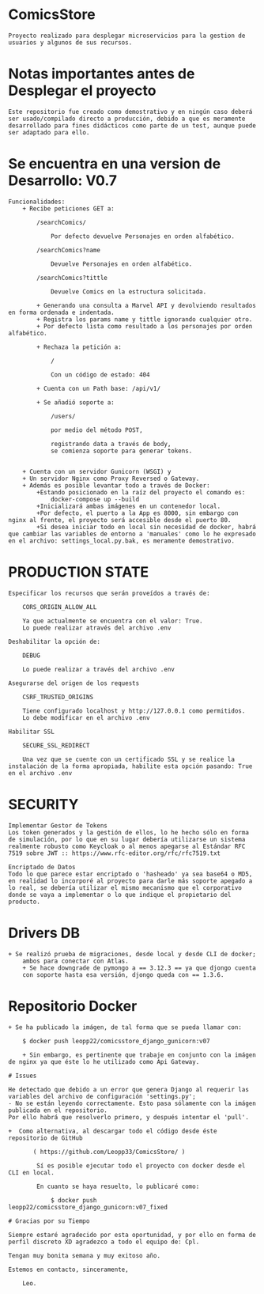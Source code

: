 # ComicsStore
    Proyecto realizado para desplegar microservicios para la gestion de usuarios y algunos de sus recursos.

# Notas importantes antes de Desplegar el proyecto
    Este repositorio fue creado como demostrativo y en ningún caso deberá ser usado/compilado directo a producción, debido a que es meramente desarrollado para fines didácticos como parte de un test, aunque puede ser adaptado para ello.

# Se encuentra en una version de Desarrollo: V0.7

    Funcionalidades:
        + Recibe peticiones GET a:
            
            /searchComics/
               
                Por defecto devuelve Personajes en orden alfabético.
            
            /searchComics?name
            
                Devuelve Personajes en orden alfabético.
            
            /searchComics?tittle
            
                Devuelve Comics en la estructura solicitada.
            
            + Generando una consulta a Marvel API y devolviendo resultados en forma ordenada e indentada. 
            + Registra los params name y tittle ignorando cualquier otro.
            + Por defecto lista como resultado a los personajes por orden alfabético. 
        
            + Rechaza la petición a:
                
                /

                Con un código de estado: 404

            + Cuenta con un Path base: /api/v1/

            + Se añadió soporte a:
                
                /users/ 
                
                por medio del método POST, 
            
                registrando data a través de body, 
                se comienza soporte para generar tokens.
            
        
        + Cuenta con un servidor Gunicorn (WSGI) y
        + Un servidor Nginx como Proxy Reversed o Gateway.
        + Además es posible levantar todo a través de Docker:
            +Estando posicionado en la raíz del proyecto el comando es:
                docker-compose up --build
            +Inicializará ambas imágenes en un contenedor local.
            +Por defecto, el puerto a la App es 8000, sin embargo con nginx al frente, el proyecto será accesible desde el puerto 80.
            +Si desea iniciar todo en local sin necesidad de docker, habrá que cambiar las variables de entorno a 'manuales' como lo he expresado en el archivo: settings_local.py.bak, es meramente demostrativo.   

# PRODUCTION STATE

    Especificar los recursos que serán proveídos a través de:

        CORS_ORIGIN_ALLOW_ALL
        
        Ya que actualmente se encuentra con el valor: True.
        Lo puede realizar através del archivo .env

    Deshabilitar la opción de:

        DEBUG

        Lo puede realizar a través del archivo .env

    Asegurarse del origen de los requests

        CSRF_TRUSTED_ORIGINS

        Tiene configurado localhost y http://127.0.0.1 como permitidos. 
        Lo debe modificar en el archivo .env

    Habilitar SSL

        SECURE_SSL_REDIRECT

        Una vez que se cuente con un certificado SSL y se realice la instalación de la forma apropiada, habilite esta opción pasando: True en el archivo .env


# SECURITY

    Implementar Gestor de Tokens
    Los token generados y la gestión de ellos, lo he hecho sólo en forma de simulación, por lo que en su lugar debería utilizarse un sistema realmente robusto como Keycloak o al menos apegarse al Estándar RFC 7519 sobre JWT :: https://www.rfc-editor.org/rfc/rfc7519.txt

    Encriptado de Datos
    Todo lo que parece estar encriptado o 'hasheado' ya sea base64 o MD5, en realidad lo incorporé al proyecto para darle más soporte apegado a lo real, se debería utilizar el mismo mecanismo que el corporativo donde se vaya a implementar o lo que indique el propietario del producto.

# Drivers DB

    + Se realizó prueba de migraciones, desde local y desde CLI de docker; 
        ambos para conectar con Atlas.
        + Se hace downgrade de pymongo a == 3.12.3 == ya que djongo cuenta 
        con soporte hasta esa versión, djongo queda con == 1.3.6.


# Repositorio Docker

    + Se ha publicado la imágen, de tal forma que se pueda llamar con:

        $ docker push leopp22/comicsstore_django_gunicorn:v07

        + Sin embargo, es pertinente que trabaje en conjunto con la imágen de nginx ya que éste lo he utilizado como Api Gateway.

    # Issues

    He detectado que debido a un error que genera Django al requerir las variables del archivo de configuración 'settings.py'; 
    - No se están leyendo correctamente. Esto pasa sólamente con la imágen publicada en el repositorio.
    Por ello habrá que resolverlo primero, y después intentar el 'pull'.

    +  Como alternativa, al descargar todo el código desde éste repositorio de GitHub
        
           ( https://github.com/Leopp33/ComicsStore/ )
            
            Sí es posible ejecutar todo el proyecto con docker desde el CLI en local. 

            En cuanto se haya resuelto, lo publicaré como:

                $ docker push leopp22/comicsstore_django_gunicorn:v07_fixed

    # Gracias por su Tiempo

    Siempre estaré agradecido por esta oportunidad, y por ello en forma de perfil discreto XD agradezco a todo el equipo de: Cpl.

    Tengan muy bonita semana y muy exitoso año.

    Estemos en contacto, sinceramente,

        Leo.            